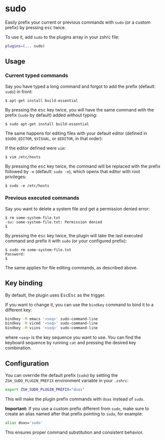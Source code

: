 # sudo

Easily prefix your current or previous commands with `sudo` (or a custom prefix) by pressing <kbd>esc</kbd> twice.

To use it, add `sudo` to the plugins array in your zshrc file:

```zsh
plugins=(... sudo)
````

## Usage

### Current typed commands

Say you have typed a long command and forgot to add the prefix (default: `sudo`) in front:

```console
$ apt-get install build-essential
```

By pressing the <kbd>esc</kbd> key twice, you will have the same command with the prefix (`sudo` by default) added without typing:

```console
$ sudo apt-get install build-essential
```

The same happens for editing files with your default editor (defined in `$SUDO_EDITOR`, `$VISUAL`, or `$EDITOR`, in that order):

If the editor defined were `vim`:

```console
$ vim /etc/hosts
```

By pressing the <kbd>esc</kbd> key twice, the command will be replaced with the prefix followed by `-e` (default: `sudo -e`), which opens that editor with root privileges:

```console
$ sudo -e /etc/hosts
```

### Previous executed commands

Say you want to delete a system file and get a permission denied error:

```console
$ rm some-system-file.txt
-su: some-system-file.txt: Permission denied
$
```

By pressing the <kbd>esc</kbd> key twice, the plugin will take the last executed command and prefix it with `sudo` (or your configured prefix):

```console
$ sudo rm some-system-file.txt
Password:
$
```

The same applies for file editing commands, as described above.

## Key binding

By default, the plugin uses <kbd>Esc</kbd><kbd>Esc</kbd> as the trigger.

If you want to change it, you can use the `bindkey` command to bind it to a different key:

```sh
bindkey -M emacs '<seq>' sudo-command-line
bindkey -M vicmd '<seq>' sudo-command-line
bindkey -M viins '<seq>' sudo-command-line
```

where `<seq>` is the key sequence you want to use. You can find the keyboard sequence by running `cat` and pressing the desired key combination.

## Configuration

You can override the default prefix (`sudo`) by setting the `ZSH_SUDO_PLUGIN_PREFIX` environment variable in your `.zshrc`:

```zsh
export ZSH_SUDO_PLUGIN_PREFIX="doas"
```

This will make the plugin prefix commands with `doas` instead of `sudo`.


**Important:** If you use a custom prefix different from `sudo`, make sure to create an alias named after that prefix pointing to `sudo`, for example:

```zsh
alias doas='sudo'
```

This ensures proper command substitution and consistent behavior.